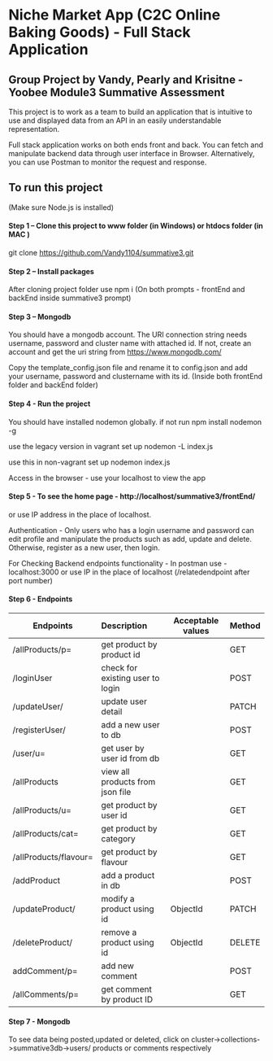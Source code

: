 # Niche Market App (C2C Online Baking Goods) - Full Stack Application
## Group Project by Vandy, Pearly and Krisitne - Yoobee Module3 Summative Assessment

This project is to work as a team to build an application that is intuitive to use and displayed data from an API in an easily understandable representation. 

Full stack application works on both ends front and back. You can fetch and manipulate backend data through user interface in Browser. Alternatively, you can use Postman to monitor the request and response.

## To run this project
(Make sure Node.js is installed)

#### Step 1 – Clone this project to www folder (in Windows) or htdocs folder (in MAC )
git clone https://github.com/Vandy1104/summative3.git


#### Step 2 – Install packages
 After cloning project folder use npm i (On both prompts - frontEnd and backEnd inside summative3 prompt)


#### Step 3 – Mongodb
You should have a mongodb account. The URI connection string needs username, password and cluster name with attached id. If not, create an account and get the uri string from https://www.mongodb.com/


Copy the template_config.json file and rename it to config.json and add your username, password and clustername with its id. (Inside both frontEnd folder and backEnd folder)


#### Step 4 - Run the project
You should have installed nodemon globally. if not run npm install nodemon -g


use the legacy version in vagrant set up
nodemon -L index.js


use this in non-vagrant set up
nodemon index.js


Access in the browser -
use your localhost to view the app

#### Step 5 - To see the home page - http://localhost/summative3/frontEnd/
or use IP address in the place of localhost.

 

Authentication -
Only users who has a login username and password can edit profile and manipulate the products such as add, update and delete. Otherwise, register as a new user, then login.

For Checking Backend endpoints functionality -
In postman use - localhost:3000 or use IP in the place of localhost (/relatedendpoint after port number)



#### Step 6 - Endpoints
|  Endpoints            |  Description                     |  Acceptable values |  Method | 
|-----------------------|:---------------------------------|--------------------|---------|
| /allProducts/p=       | get product by product id        |                    | GET     | 
| /loginUser            | check for existing user to login | 	                | POST    |  
| /updateUser/          | update user detail               | 	                | PATCH   |
| /registerUser/        | add a new user to db             | 	                | POST    | 
| /user/u=              | get user by user id from db      | 	                | GET     | 
| /allProducts          | view all products from json file | 	                | GET     | 
| /allProducts/u=	    | get product by user id           | 	                | GET     | 
| /allProducts/cat=	    | get product by category          | 	                | GET     |
| /allProducts/flavour= | get product by flavour           | 	                | GET     | 
| /addProduct           | add a product in db              | 	                | POST    | 
| /updateProduct/       | modify a product using id        | ObjectId           | PATCH   | 
| /deleteProduct/       | remove a product using id        | ObjectId           | DELETE  | 
| addComment/p=         | add new comment                  |                    | POST    |            
| /allComments/p=	    | get comment by product ID        |                    | GET     | 




#### Step 7 - Mongodb
To see data being posted,updated or deleted, click on cluster->collections->summative3db->users/ products or comments respectively



